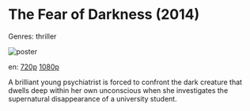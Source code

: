 # The Fear of Darkness (2014)

Genres: thriller

![poster](http://image.tmdb.org/t/p/w500/icxrcqbpOBzUzdJj3jWT6UX4qy3.jpg)

en:
  [720p](magnet:?xt=urn:btih:71F9EB62D4E3C15BE3DA7D3A7408D98B9752BEE6&tr=udp://glotorrents.pw:6969/announce&tr=udp://tracker.opentrackr.org:1337/announce&tr=udp://torrent.gresille.org:80/announce&tr=udp://tracker.openbittorrent.com:80&tr=udp://tracker.coppersurfer.tk:6969&tr=udp://tracker.leechers-paradise.org:6969&tr=udp://p4p.arenabg.ch:1337&tr=udp://tracker.internetwarriors.net:1337)
  [1080p](magnet:?xt=urn:btih:35092300B50B4261EBDDE3922D5B1F3A8B20BAE8&tr=udp://glotorrents.pw:6969/announce&tr=udp://tracker.opentrackr.org:1337/announce&tr=udp://torrent.gresille.org:80/announce&tr=udp://tracker.openbittorrent.com:80&tr=udp://tracker.coppersurfer.tk:6969&tr=udp://tracker.leechers-paradise.org:6969&tr=udp://p4p.arenabg.ch:1337&tr=udp://tracker.internetwarriors.net:1337)
  


A brilliant young psychiatrist is forced to confront the dark creature that dwells deep within her own unconscious when she investigates the supernatural disappearance of a university student.